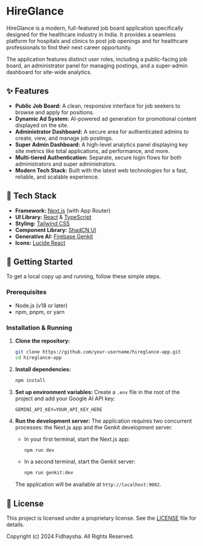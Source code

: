 # HireGlance

HireGlance is a modern, full-featured job board application specifically designed for the healthcare industry in India. It provides a seamless platform for hospitals and clinics to post job openings and for healthcare professionals to find their next career opportunity.

The application features distinct user roles, including a public-facing job board, an administrator panel for managing postings, and a super-admin dashboard for site-wide analytics.

## ✨ Features

-   **Public Job Board:** A clean, responsive interface for job seekers to browse and apply for positions.
-   **Dynamic Ad System:** AI-powered ad generation for promotional content displayed on the site.
-   **Administrator Dashboard:** A secure area for authenticated admins to create, view, and manage job postings.
-   **Super Admin Dashboard:** A high-level analytics panel displaying key site metrics like total applications, ad performance, and more.
-   **Multi-tiered Authentication:** Separate, secure login flows for both administrators and super administrators.
-   **Modern Tech Stack:** Built with the latest web technologies for a fast, reliable, and scalable experience.

## 🚀 Tech Stack

-   **Framework:** [Next.js](https://nextjs.org/) (with App Router)
-   **UI Library:** [React](https://react.dev/) & [TypeScript](https://www.typescriptlang.org/)
-   **Styling:** [Tailwind CSS](https://tailwindcss.com/)
-   **Component Library:** [ShadCN UI](https://ui.shadcn.com/)
-   **Generative AI:** [Firebase Genkit](https://firebase.google.com/docs/genkit)
-   **Icons:** [Lucide React](https://lucide.dev/)

## 🏁 Getting Started

To get a local copy up and running, follow these simple steps.

### Prerequisites

-   Node.js (v18 or later)
-   npm, pnpm, or yarn

### Installation & Running

1.  **Clone the repository:**
    ```sh
    git clone https://github.com/your-username/hireglance-app.git
    cd hireglance-app
    ```

2.  **Install dependencies:**
    ```sh
    npm install
    ```

3.  **Set up environment variables:**
    Create a `.env` file in the root of the project and add your Google AI API key:
    ```env
    GEMINI_API_KEY=YOUR_API_KEY_HERE
    ```

4.  **Run the development server:**
    The application requires two concurrent processes: the Next.js app and the Genkit development server.

    *   In your first terminal, start the Next.js app:
        ```sh
        npm run dev
        ```
    *   In a second terminal, start the Genkit server:
        ```sh
        npm run genkit:dev
        ```

    The application will be available at `http://localhost:9002`.

## 📄 License

This project is licensed under a proprietary license. See the [LICENSE](LICENSE) file for details.

Copyright (c) 2024 Fidhaysha. All Rights Reserved.
